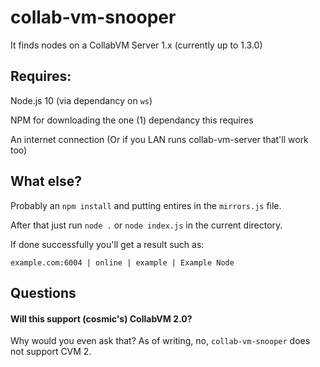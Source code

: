 # collab-vm-snooper

It finds nodes on a CollabVM Server 1.x (currently up to 1.3.0)

## Requires:
Node.js 10 (via dependancy on `ws`)

NPM for downloading the one (1) dependancy this requires

An internet connection (Or if you LAN runs collab-vm-server that'll work too)

## What else?
Probably an `npm install` and putting entires in the `mirrors.js` file.

After that just run `node .` or `node index.js` in the current directory.

If done successfully you'll get a result such as:
```
example.com:6004 | online | example | Example Node
```

## Questions

#### Will this support (cosmic's) CollabVM 2.0?
Why would you even ask that?
As of writing, no, `collab-vm-snooper` does not support CVM 2.